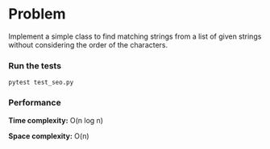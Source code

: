 # Problem

Implement a simple class to find matching strings from a list of given
strings without considering the order of the characters.

### Run the tests

```
pytest test_seo.py
```

### Performance

**Time complexity:**  O(n log n)

**Space complexity:** O(n)
